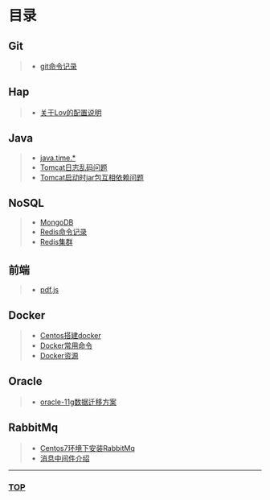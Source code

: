 <span id="head"></span>

# 目录

## Git

>* [git命令记录](./git/git命令.md)

## Hap

>* [关于Lov的配置说明](./hap/关于lov的配置说明.md)

## Java

>* [java.time.*](./java/java.time.md)
>* [Tomcat日志乱码问题](./java/Tomcat乱码问题.md)
>* [Tomcat启动时jar包互相依赖问题](./java/Tomcat启动时jar包互相依赖问题.md)

## NoSQL

>* [MongoDB](./NoSql/MongoDB学习记录.md)
>* [Redis命令记录](./NoSql/redis/redis命令记录.md)
>* [Redis集群](./NoSql/redis/Redis集群.md)

## 前端

>* [pdf.js](./前端/pdf.js/learn.md)
<!-- >* [问题记录](./前端/问题记录.md) -->

## Docker

>* [Centos搭建docker](./docker/CentOS搭建docker.md)
>* [Docker常用命令](./docker/Docker常用命令.md)
>* [Docker资源](./docker/Docker资源.md)

<!-- >* [docker学习日志](./docker/Docker-learning.md) -->

## Oracle

>* [oracle-11g数据迁移方案](./oracle/oracle-11g数据迁移.md)

## RabbitMq

>* [Centos7环境下安装RabbitMq](./rabbitmq/Centos安装RabbitMq.md)
>* [消息中间件介绍](./rabbitmq/消息中间件介绍.md)

---

### [TOP](#head)
